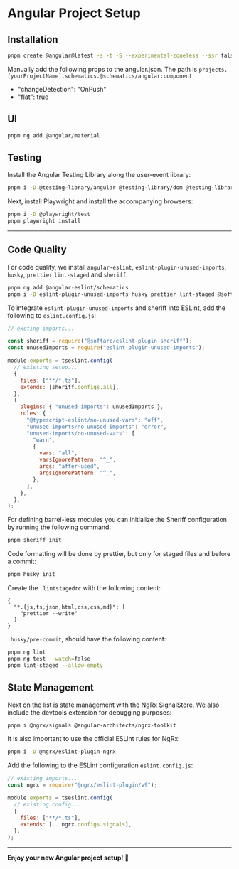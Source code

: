# Angular Project Setup

## Installation

```bash
pnpm create @angular@latest -s -t -S --experimental-zoneless --ssr false --style css [yourProjectName]
```

Manually add the following props to the angular.json.
The path is `projects.[yourProjectName].schematics.@schematics/angular:component`

- "changeDetection": "OnPush"
- "flat": true

## UI

```bash
pnpm ng add @angular/material
```

## Testing

Install the Angular Testing Library along the user-event library:

```bash
pnpm i -D @testing-library/angular @testing-library/dom @testing-library/user-event
```

Next, install Playwright and install the accompanying browsers:

```bash
pnpm i -D @playwright/test
pnpm playwright install
```

---

## Code Quality

For code quality, we install `angular-eslint`, `eslint-plugin-unused-imports`, `husky`, `prettier`,`lint-staged` and `sheriff`.

```bash
pnpm ng add @angular-eslint/schematics
pnpm i -D eslint-plugin-unused-imports husky prettier lint-staged @softarc/{sheriff-core,eslint-plugin-sheriff}
```

To integrate `eslint-plugin-unused-imports` and sheriff into ESLint, add the following to `eslint.config.js`:

```javascript
// exsting imports...

const sheriff = require("@softarc/eslint-plugin-sheriff");
const unusedImports = require("eslint-plugin-unused-imports");

module.exports = tseslint.config(
  // existing setup...
  {
    files: ["**/*.ts"],
    extends: [sheriff.configs.all],
  },
  {
    plugins: { "unused-imports": unusedImports },
    rules: {
      "@typescript-eslint/no-unused-vars": "off",
      "unused-imports/no-unused-imports": "error",
      "unused-imports/no-unused-vars": [
        "warn",
        {
          vars: "all",
          varsIgnorePattern: "^_",
          args: "after-used",
          argsIgnorePattern: "^_",
        },
      ],
    },
  },
);
```

For defining barrel-less modules you can initialize the Sheriff configuration by running the following command:

```bash
pnpm sheriff init
```

Code formatting will be done by prettier, but only for staged files and before a commit:

```bash
pnpm husky init
```

Create the `.lintstagedrc` with the following content:

```text
{
  "*.{js,ts,json,html,css,css,md}": [
    "prettier --write"
  ]
}
```

`.husky/pre-commit`, should have the following content:

```bash
pnpm ng lint
pnpm ng test --watch=false
pnpm lint-staged --allow-empty
```

## State Management

Next on the list is state management with the NgRx SignalStore. We also include the devtools extension for debugging purposes:

```bash
pnpm i @ngrx/signals @angular-architects/ngrx-toolkit
```

It is also important to use the official ESLint rules for NgRx:

```bash
pnpm i -D @ngrx/eslint-plugin-ngrx
```

Add the following to the ESLint configuration `eslint.config.js`:

```javascript
// existing imports...
const ngrx = require("@ngrx/eslint-plugin/v9");

module.exports = tseslint.config(
  // existing config...
  {
    files: ["**/*.ts"],
    extends: [...ngrx.configs.signals],
  },
);
```

---

**Enjoy your new Angular project setup! 🚀**
